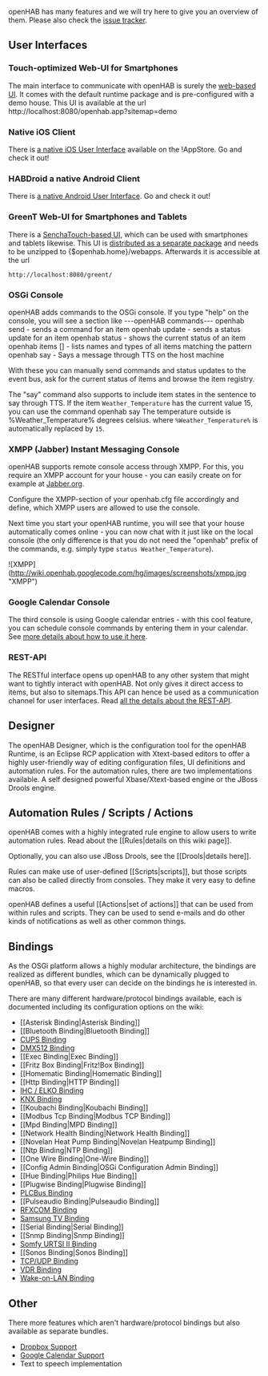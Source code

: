 openHAB has many features and we will try here to give you an overview of them. Please also check the [issue tracker](http://code.google.com/p/openhab/issues/list).

## User Interfaces

### Touch-optimized Web-UI for Smartphones

The main interface to communicate with openHAB is surely the [web-based UI](WebAppUI). It comes with the default runtime package and is pre-configured with a demo house. This UI is available at the url
        http://localhost:8080/openhab.app?sitemap=demo

### Native iOS Client

There is [a native iOS User Interface](iOS_UI) available on the !AppStore. Go and check it out!

### HABDroid a native Android Client

There is [a native Android User Interface](HABDroid). Go and check it out!

### GreenT Web-UI for Smartphones and Tablets

There is a [SenchaTouch-based UI](TouchUI), which can be used with smartphones and tablets likewise. This UI is [distributed as a separate package](http://code.google.com/p/openhab/downloads/detail?name=openhab-greent-1.0.0.zip) and needs to be unzipped to {$openhab.home}/webapps. Afterwards it is accessible at the url

    http://localhost:8080/greent/

### OSGi Console

openHAB adds commands to the OSGi console. If you type "help" on the console, you will see a section like
    ---openHAB commands---
    	openhab send <item> <command> - sends a command for an item
    	openhab update <item> <state> - sends a status update for an item
    	openhab status <item> - shows the current status of an item
    	openhab items [<pattern>] - lists names and types of all items matching the pattern
    	openhab say <sentence to say> - Says a message through TTS on the host machine

With these you can manually send commands and status updates to the event bus, ask for the current status of items and browse the item registry.

The "say" command also supports to include item states in the sentence to say through TTS. If the item `Weather_Temperature` has the current value 15, you can use the command 
       openhab say The temperature outside is %Weather_Temperature% degrees celsius.
where `%Weather_Temperature%` is automatically replaced by `15`.

### XMPP (Jabber) Instant Messaging Console

openHAB supports remote console access through XMPP.
For this, you require an XMPP account for your house - you can easily create on for example at [Jabber.org](https://register.jabber.org/).

Configure the XMPP-section of your openhab.cfg file accordingly and define, which XMPP users are allowed to use the console.

Next time you start your openHAB runtime, you will see that your house automatically comes online - you can now chat with it just like on the local console (the only difference is that you do not need the "openhab" prefix of the commands, e.g. simply type `status Weather_Temperature`).

![XMPP] (http://wiki.openhab.googlecode.com/hg/images/screenshots/xmpp.jpg "XMPP")

### Google Calendar Console

The third console is using Google calendar entries - with this cool feature, you can schedule console commands by entering them in your calendar. See [more details about how to use it here](GCalBinding).

### REST-API

The RESTful interface opens up openHAB to any other system that might want to tightly interact with openHAB. Not only gives it direct access to items, but also to sitemaps.This API can hence be used as a communication channel for user interfaces. Read [all the details about the REST-API](REST).

## Designer

The openHAB Designer, which is the configuration tool for the openHAB Runtime, is an Eclipse RCP application with Xtext-based editors to offer a highly user-friendly way of editing configuration files, UI definitions and automation rules. For the automation rules, there are two implementations available. A self designed powerful Xbase/Xtext-based engine or the JBoss Drools engine.

## Automation Rules / Scripts / Actions

openHAB comes with a highly integrated rule engine to allow users to write automation rules.
Read about the [[Rules|details on this wiki page]].

Optionally, you can also use JBoss Drools, see the [[Drools|details here]].

Rules can make use of user-defined [[Scripts|scripts]], but those scripts can also be called directly from consoles. They make it very easy to define macros.

openHAB defines a useful [[Actions|set of actions]] that can be used from within rules and scripts. They can be used to send e-mails and do other kinds of notifications as well as other common things.

## Bindings

As the OSGi platform allows a highly modular architecture, the bindings are realized as different bundles, which can be dynamically plugged to openHAB, so that every user can decide on the bindings he is interested in.

There are many different hardware/protocol bindings available, each is documented including its configuration options on the wiki:

- [[Asterisk Binding|Asterisk Binding]]
- [[Bluetooth Binding|Bluetooth Binding]]
- [CUPS Binding](CUPSBinding)
- [DMX512 Binding](DMXBinding)
- [[Exec Binding|Exec Binding]]
- [[Fritz Box Binding|Fritz!Box Binding]]
- [[Homematic Binding|Homematic Binding]]
- [[Http Binding|HTTP Binding]]
- [IHC / ELKO Binding](IHCBinding)
- [KNX Binding](KNXBinding)
- [[Koubachi Binding|Koubachi Binding]]
- [[Modbus Tcp Binding|Modbus TCP Binding]]
- [[Mpd Binding|MPD Binding]]
- [[Network Health Binding|Network Health Binding]]
- [[Novelan Heat Pump Binding|Novelan Heatpump Binding]]
- [[Ntp Binding|NTP Binding]]
- [[One Wire Binding|One-Wire Binding]]
- [[Config Admin Binding|OSGi Configuration Admin Binding]]
- [[Hue Binding|Philips Hue Binding]]
- [[Plugwise Binding|Plugwise Binding]]
- [PLCBus Binding](PLCBusBinding)
- [[Pulseaudio Binding|Pulseaudio Binding]]
- [RFXCOM Binding](RFXCOMBinding)
- [Samsung TV Binding](SamsungTVBinding)
- [[Serial Binding|Serial Binding]]
- [[Snmp Binding|Snmp Binding]]
- [Somfy URTSI II Binding](URTSIBinding)
- [[Sonos Binding|Sonos Binding]]
- [TCP/UDP Binding](TCPBinding)
- [VDR Binding](VDRBinding)
- [Wake-on-LAN Binding](WoLBinding)

## Other

There more features which aren't hardware/protocol bindings but also available as separate bundles.

- [Dropbox Support](DropboxIOBundle)
- [Google Calendar Support](GCalBinding)
- Text to speech implementation